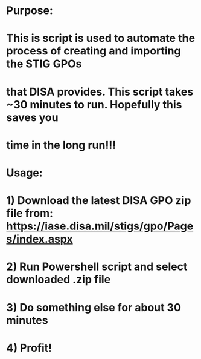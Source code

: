 # Purpose:
#  This is script is used to automate the process of creating and importing the STIG GPOs
#  that DISA provides.  This script takes ~30 minutes to run.  Hopefully this saves you
#  time in the long run!!!
#
# Usage:
#  1) Download the latest DISA GPO zip file from: https://iase.disa.mil/stigs/gpo/Pages/index.aspx
#  2) Run Powershell script and select downloaded .zip file
#  3) Do something else for about 30 minutes
#  4) Profit!

